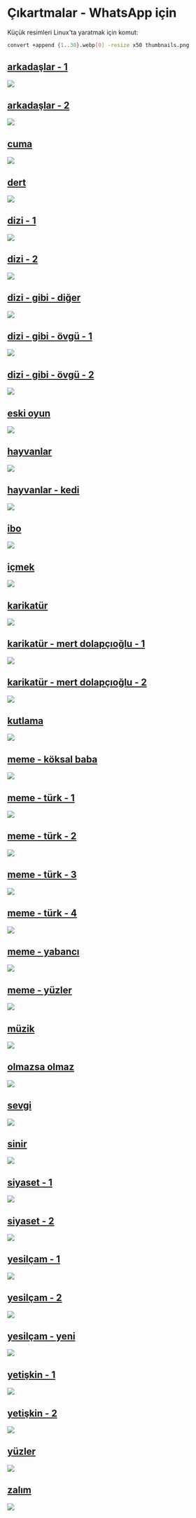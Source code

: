 # Çıkartmalar - WhatsApp için

Küçük resimleri Linux'ta yaratmak için komut:

```bash
convert +append {1..30}.webp[0] -resize x50 thumbnails.png
```

## [arkadaşlar - 1](./0__whatsapp-sticker-packs/arkadaslar1.wastickers)
![](./0__thumbnails/arkadaslar1.png)

## [arkadaşlar - 2](./0__whatsapp-sticker-packs/arkadaslar2.wastickers)
![](./0__thumbnails/arkadaslar2.png)

## [cuma](./0__whatsapp-sticker-packs/cuma.wastickers)
![](./0__thumbnails/cuma.png)

## [dert](./0__whatsapp-sticker-packs/dert.wastickers)
![](./0__thumbnails/dert.png)

## [dizi - 1](./0__whatsapp-sticker-packs/dizi1.wastickers)
![](./0__thumbnails/dizi1.png)

## [dizi - 2](./0__whatsapp-sticker-packs/dizi2.wastickers)
![](./0__thumbnails/dizi2.png)

## [dizi - gibi - diğer](./0__whatsapp-sticker-packs/dizi-gibi-diger.wastickers)
![](./0__thumbnails/dizi-gibi-diger.png)

## [dizi - gibi - övgü - 1](./0__whatsapp-sticker-packs/dizi-gibi-ovgu1.wastickers)
![](./0__thumbnails/dizi-gibi-ovgu1.png)

## [dizi - gibi - övgü - 2](./0__whatsapp-sticker-packs/dizi-gibi-ovgu2.wastickers)
![](./0__thumbnails/dizi-gibi-ovgu2.png)

## [eski oyun](./0__whatsapp-sticker-packs/eski-oyun.wastickers)
![](./0__thumbnails/eski-oyun.png)

## [hayvanlar](./0__whatsapp-sticker-packs/hayvanlar.wastickers)
![](./0__thumbnails/hayvanlar.png)

## [hayvanlar - kedi](./0__whatsapp-sticker-packs/hayvanlar-kedi.wastickers)
![](./0__thumbnails/hayvanlar-kedi.png)

## [ibo](./0__whatsapp-sticker-packs/ibo.wastickers)
![](./0__thumbnails/ibo.png)

## [içmek](./0__whatsapp-sticker-packs/icmek.wastickers)
![](./0__thumbnails/icmek.png)

## [karikatür](./0__whatsapp-sticker-packs/karikatur.wastickers)
![](./0__thumbnails/karikatur.png)

## [karikatür - mert dolapçıoğlu - 1](./0__whatsapp-sticker-packs/karikatur-mert1.wastickers)
![](./0__thumbnails/karikatur-mert-1.png)

## [karikatür - mert dolapçıoğlu - 2](./0__whatsapp-sticker-packs/karikatur-mert2.wastickers)
![](./0__thumbnails/karikatur-mert-2.png)

## [kutlama](./0__whatsapp-sticker-packs/kutlama.wastickers)
![](./0__thumbnails/kutlama.png)

## [meme - köksal baba](./0__whatsapp-sticker-packs/meme-koksal-baba.wastickers)
![](./0__thumbnails/meme-koksal-baba.png)

## [meme - türk - 1](./0__whatsapp-sticker-packs/meme-turk1.wastickers)
![](./0__thumbnails/meme-turk-1.png)

## [meme - türk - 2](./0__whatsapp-sticker-packs/meme-turk2.wastickers)
![](./0__thumbnails/meme-turk-2.png)

## [meme - türk - 3](./0__whatsapp-sticker-packs/meme-turk3.wastickers)
![](./0__thumbnails/meme-turk-3.png)

## [meme - türk - 4](./0__whatsapp-sticker-packs/meme-turk4.wastickers)
![](./0__thumbnails/meme-turk-4.png)

## [meme - yabancı](./0__whatsapp-sticker-packs/meme-yabanci.wastickers)
![](./0__thumbnails/meme-yabanci.png)

## [meme - yüzler](./0__whatsapp-sticker-packs/meme-yuzler.wastickers)
![](./0__thumbnails/meme-yuzler.png)

## [müzik](./0__whatsapp-sticker-packs/muzik.wastickers)
![](./0__thumbnails/muzik.png)

## [olmazsa olmaz](./0__whatsapp-sticker-packs/olmazsa-olmaz.wastickers)
![](./0__thumbnails/olmazsa-olmaz.png)

## [sevgi](./0__whatsapp-sticker-packs/sevgi.wastickers)
![](./0__thumbnails/sevgi.png)

## [sinir](./0__whatsapp-sticker-packs/sinir.wastickers)
![](./0__thumbnails/sinir.png)

## [siyaset - 1](./0__whatsapp-sticker-packs/siyaset1.wastickers)
![](./0__thumbnails/siyaset-1.png)

## [siyaset - 2](./0__whatsapp-sticker-packs/siyaset1.wastickers)
![](./0__thumbnails/siyaset-2.png)

## [yesilçam - 1](./0__whatsapp-sticker-packs/yesilcam1.wastickers)
![](./0__thumbnails/yesilcam-1.png)

## [yesilçam - 2](./0__whatsapp-sticker-packs/yesilcam2.wastickers)
![](./0__thumbnails/yesilcam-2.png)

## [yesilçam - yeni](./0__whatsapp-sticker-packs/yesilcam-yeni.wastickers)
![](./0__thumbnails/yesilcam-yeni.png)

## [yetişkin - 1](./0__whatsapp-sticker-packs/yetiskin1.wastickers)
![](./0__thumbnails/yetiskin-1.png)

## [yetişkin - 2](./0__whatsapp-sticker-packs/yetiskin2.wastickers)
![](./0__thumbnails/yetiskin-2.png)

## [yüzler](./0__whatsapp-sticker-packs/yuzler.wastickers)
![](./0__thumbnails/yuzler.png)

## [zalım](./0__whatsapp-sticker-packs/zalim.wastickers)
![](./0__thumbnails/zalim.png)
